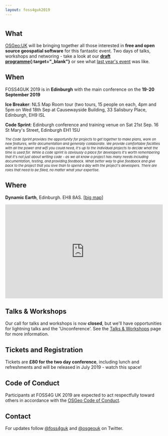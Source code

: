 ```yaml
---
layout: foss4guk2019
---
```


<h2 style="margin-top:40px;">What</h2>

[OSGeo:UK](/ "OSGeo UK Chapter") will be bringing together all those interested in **free and open source geospatial software** for this fantastic event. Two days of talks, workshops and networing - take a look at our **[draft programme](FOSS4GUK_2019_Programme_draft.pdf "FOSS4GUK 2019 Draft Programme"){:target="_blank"}** or see what [last year's event](http://uk.osgeo.org/foss4guk2018/ "FOSS4G UK 2018") was like.

## When

FOSS4GUK 2019 is in **Edinburgh** with the main conference on the **19-20 September 2019**

**Ice Breaker**: NLS Map Room tour (two tours, 15 people on each, 4pm and 5pm on Wed 18th Sep at Causewayside Building, 33 Salisbury Place, Edinburgh, EH9 ISL

**Code Sprint**: Edinburgh conference and training venue on Sat 21st Sep. 16 St Mary's Street, Edinburgh EH1 1SU

<span style="font-size:11px; font-style:italic;">The Code Sprint provides the opportunity for projects to get together to make plans, work on new features, write documentation and generally collaborate. We provide comfortable facilities with all the power and wifi you could need, it's up to the individual projects to decide what the time is used for. While a code sprint is obviously a place for developers it's worth remembering that it's not just about writing code - as we all know a project has many needs including documentation, testing, and providing feedback. What better way to give feedback and give back to the project that you love than to spend a day with the project's developers. There are roles that need to be filled, no matter what your expertise.</span>

## Where

<strong>Dynamic Earth</strong>, Edinburgh. EH8 8AS. [<a href="http://umap.openstreetmap.fr/en/map/foss4g-uk-2019_313534#16/55.9504/-3.1744" target="_blank">big map</a>]

<iframe width="100%" height="300px" frameborder="0" allowfullscreen src="https://umap.openstreetmap.fr/en/map/foss4g-uk-2019_313534?scaleControl=false&miniMap=false&scrollWheelZoom=false&zoomControl=true&allowEdit=false&moreControl=false&searchControl=null&tilelayersControl=false&embedControl=false&datalayersControl=false&onLoadPanel=undefined&captionBar=false"></iframe>

## Talks & Workshops

Our call for talks and workshops is now <strong>closed</strong>, but we'll have opportunities for lightning talks and the 'Unconference'. See the <a href="talks_workshops.html" alt="Talks & Workshops" title="Talks & Workshops">Talks & Workshops</a> page for more information.

## Tickets and Registration

Tickets are **&#163;80 for the two day conference**, including lunch and refreshments and will be released in July 2019 - watch this space!

## Code of Conduct
Participants at FOSS4G UK 2019 are expected to act respectfully toward others in accordance with the [OSGeo Code of Conduct](http://www.osgeo.org/code_of_conduct).

## Contact

For updates follow [@foss4guk](https://twitter.com/foss4guk) and [@osgeouk](https://twitter.com/osgeouk) on Twitter.

<p>&nbsp;</p>
